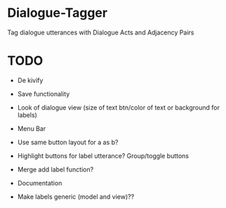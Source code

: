 # Dialogue-Tagger
Tag dialogue utterances with Dialogue Acts and Adjacency Pairs

# TODO
- De kivify
- Save functionality
- Look of dialogue view (size of text btn/color of text or background for labels)
- Menu Bar


- Use same button layout for a as b?
- Highlight buttons for label utterance? Group/toggle buttons
- Merge add label function?

- Documentation

- Make labels generic (model and view)??
